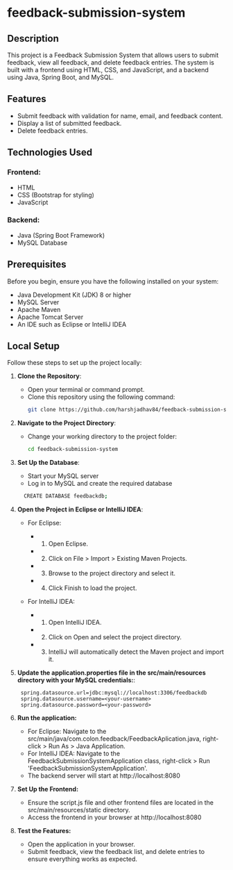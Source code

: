 # feedback-submission-system

## Description
This project is a Feedback Submission System that allows users to submit feedback, view all feedback, and delete feedback entries. The system is built with a frontend using HTML, CSS, and JavaScript, and a backend using Java, Spring Boot, and MySQL.

## Features
- Submit feedback with validation for name, email, and feedback content.
- Display a list of submitted feedback.
- Delete feedback entries.

## Technologies Used

### Frontend:
- HTML
- CSS (Bootstrap for styling)
- JavaScript

### Backend:
- Java (Spring Boot Framework)
- MySQL Database

## Prerequisites

Before you begin, ensure you have the following installed on your system:
- Java Development Kit (JDK) 8 or higher
- MySQL Server
- Apache Maven
- Apache Tomcat Server
- An IDE such as Eclipse or IntelliJ IDEA

## Local Setup
Follow these steps to set up the project locally:

1. **Clone the Repository**:
   - Open your terminal or command prompt.
   - Clone this repository using the following command:
     ```bash
     git clone https://github.com/harshjadhav84/feedback-submission-system.git
     ```
2. **Navigate to the Project Directory**:
   - Change your working directory to the project folder:
     ```bash
     cd feedback-submission-system
     ```
3. **Set Up the Database**:
   - Start your MySQL server
   - Log in to MySQL and create the required database
    ```bash
      CREATE DATABASE feedbackdb;
    ```

4. **Open the Project in Eclipse or IntelliJ IDEA**:
   - For Eclipse:
      - 1. Open Eclipse.
      - 2. Click on File > Import > Existing Maven Projects.
      - 3. Browse to the project directory and select it.
      - 4. Click Finish to load the project.
   
   - For IntelliJ IDEA:
      - 1. Open IntelliJ IDEA.
      - 2. Click on Open and select the project directory.
      - 3. IntelliJ will automatically detect the Maven project and import it.
   
 5. **Update the application.properties file in the src/main/resources directory with your MySQL credentials:**:

         spring.datasource.url=jdbc:mysql://localhost:3306/feedbackdb  
         spring.datasource.username=<your-username>  
         spring.datasource.password=<your-password>
    
6. **Run the application:**
   - For Eclipse: Navigate to the src/main/java/com.colon.feedback/FeedbackAplication.java, right-click > Run As > Java Application.
   - For IntelliJ IDEA: Navigate to the FeedbackSubmissionSystemApplication class, right-click > Run 'FeedbackSubmissionSystemApplication'.
   - The backend server will start at http://localhost:8080

7. **Set Up the Frontend:**
   - Ensure the script.js file and other frontend files are located in the src/main/resources/static directory.
   - Access the frontend in your browser at http://localhost:8080
   
8. **Test the Features:**
   - Open the application in your browser.
   - Submit feedback, view the feedback list, and delete entries to ensure everything works as expected.

